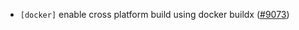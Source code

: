 - `[docker]` enable cross platform build using docker buildx
  ([#9073](https://github.com/tendermint/tendermint/issues/9073))
